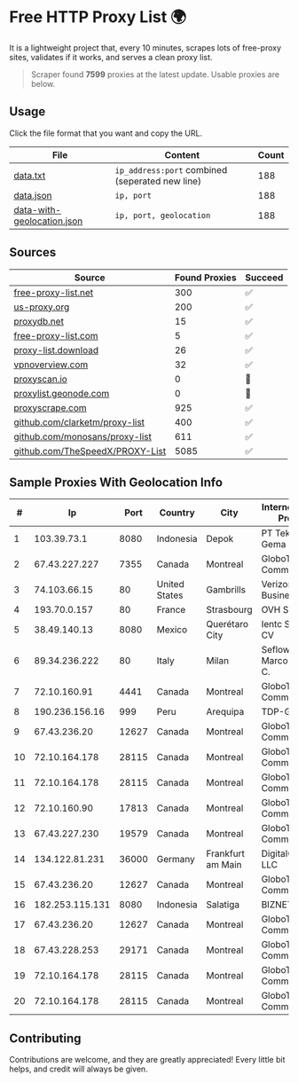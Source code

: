 
# Free HTTP Proxy List 🌍

It is a lightweight project that, every 10 minutes, scrapes lots of free-proxy sites, validates if it works, and serves a clean proxy list.


> Scraper found **7599** proxies at the latest update. Usable proxies are below.

## Usage

Click the file format that you want and copy the URL.


|File|Content|Count|
|----|-------|-----|
|[data.txt](https://raw.githubusercontent.com/themiralay/Proxy-List-World/master/data.txt)|`ip_address:port` combined (seperated new line)|188|
|[data.json](https://raw.githubusercontent.com/themiralay/Proxy-List-World/master/data.json)|`ip, port`|188|
|[data-with-geolocation.json](https://raw.githubusercontent.com/themiralay/Proxy-List-World/master/data-with-geolocation.json)|`ip, port, geolocation`|188|

## Sources

|Source|Found Proxies|Succeed|
|------|-------------|-------|
|[free-proxy-list.net](https://free-proxy-list.net)|300|✅|
|[us-proxy.org](https://www.us-proxy.org)|200|✅|
|[proxydb.net](http://proxydb.net)|15|✅|
|[free-proxy-list.com](https://free-proxy-list.com/?page=&port=&type%5B%5D=http&type%5B%5D=https&up_time=0&search=Search)|5|✅|
|[proxy-list.download](https://www.proxy-list.download/HTTP)|26|✅|
|[vpnoverview.com](https://vpnoverview.com/privacy/anonymous-browsing/free-proxy-servers)|32|✅|
|[proxyscan.io](https://www.proxyscan.io)|0|🚫|
|[proxylist.geonode.com](https://proxylist.geonode.com/api/proxy-list?limit=300&page=1&sort_by=lastChecked&sort_type=desc&protocols=http,https)|0|🚫|
|[proxyscrape.com](https://api.proxyscrape.com/v2/?request=displayproxies&protocol=http&timeout=10000&country=all&ssl=all&anonymity=all)|925|✅|
|[github.com/clarketm/proxy-list](https://raw.githubusercontent.com/clarketm/proxy-list/master/proxy-list-raw.txt)|400|✅|
|[github.com/monosans/proxy-list](https://raw.githubusercontent.com/monosans/proxy-list/main/proxies/http.txt)|611|✅|
|[github.com/TheSpeedX/PROXY-List](https://raw.githubusercontent.com/TheSpeedX/PROXY-List/master/http.txt)|5085|✅|


## Sample Proxies With Geolocation Info

|#|Ip|Port|Country|City|Internet Service Provider|
|-|--|----|-------|----|-------------------------|
|1|103.39.73.1|8080|Indonesia|Depok|PT Teknologi Gema Informasi|
|2|67.43.227.227|7355|Canada|Montreal|GloboTech Communications|
|3|74.103.66.15|80|United States|Gambrills|Verizon Business|
|4|193.70.0.157|80|France|Strasbourg|OVH SAS|
|5|38.49.140.13|8080|Mexico|Querétaro City|Ientc S De RL De CV|
|6|89.34.236.222|80|Italy|Milan|Seflow S.N.C. Di Marco Brame' & C.|
|7|72.10.160.91|4441|Canada|Montreal|GloboTech Communications|
|8|190.236.156.16|999|Peru|Arequipa|TDP-GRS|
|9|67.43.236.20|12627|Canada|Montreal|GloboTech Communications|
|10|72.10.164.178|28115|Canada|Montreal|GloboTech Communications|
|11|72.10.164.178|28115|Canada|Montreal|GloboTech Communications|
|12|72.10.160.90|17813|Canada|Montreal|GloboTech Communications|
|13|67.43.227.230|19579|Canada|Montreal|GloboTech Communications|
|14|134.122.81.231|36000|Germany|Frankfurt am Main|DigitalOcean, LLC|
|15|67.43.236.20|12627|Canada|Montreal|GloboTech Communications|
|16|182.253.115.131|8080|Indonesia|Salatiga|BIZNET|
|17|67.43.236.20|12627|Canada|Montreal|GloboTech Communications|
|18|67.43.228.253|29171|Canada|Montreal|GloboTech Communications|
|19|72.10.164.178|28115|Canada|Montreal|GloboTech Communications|
|20|72.10.164.178|28115|Canada|Montreal|GloboTech Communications|



## Contributing

Contributions are welcome, and they are greatly appreciated! Every
little bit helps, and credit will always be given.

